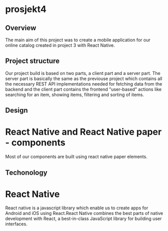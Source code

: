# prosjekt4

## Overview
The main aim of this project was to create a mobile application for our online catalog created in project 3
with React Native.

## Project structure
Our project build is based on two parts, a client part and a server part. The server part is basically the same as the previouse project which contains all the necessary REST API implementations needed for fetching data from the backend and the client part contains the frontend "user-based" actions like searching for an item, showing items, filtering and sorting of items.


## Design
# React Native and React Native paper - components 
Most of our components are built using react native paper elements.



## Techonology

# React Native 
React native is a javascript library which enable us to create apps for Android and iOS using React.React Native combines the best parts of native development with React, a best-in-class JavaScript library for building user interfaces.
